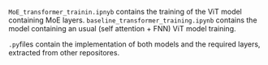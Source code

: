 `MoE_transformer_trainin.ipnyb` contains the training of the ViT model containing MoE layers. `baseline_transformer_training.ipynb` contains the model containing an usual (self attention + FNN) ViT model training. 

`.py`files contain the implementation of both models and the required layers, extracted from other repositores. 
